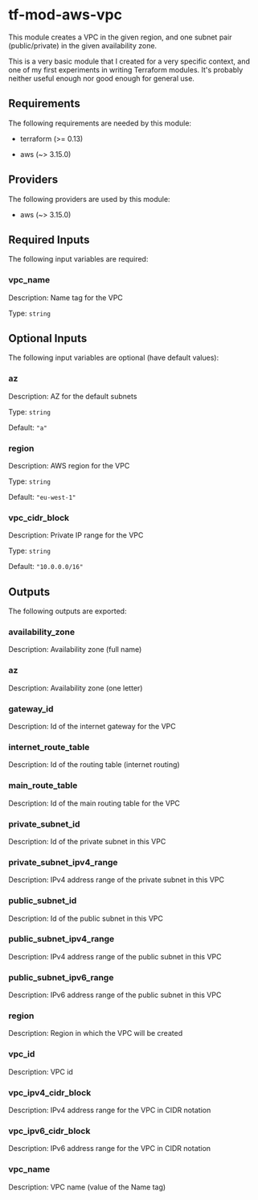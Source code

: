 # tf-mod-aws-vpc

This module creates a VPC in the given region, and one subnet pair (public/private) in the given availability zone.

This is a very basic module that I created for a very specific context, and one of my first experiments in writing Terraform modules. It's probably neither useful enough nor good enough for general use.

## Requirements

The following requirements are needed by this module:

- terraform (>= 0.13)

- aws (~> 3.15.0)

## Providers

The following providers are used by this module:

- aws (~> 3.15.0)

## Required Inputs

The following input variables are required:

### vpc\_name

Description: Name tag for the VPC

Type: `string`

## Optional Inputs

The following input variables are optional (have default values):

### az

Description: AZ for the default subnets

Type: `string`

Default: `"a"`

### region

Description: AWS region for the VPC

Type: `string`

Default: `"eu-west-1"`

### vpc\_cidr\_block

Description: Private IP range for the VPC

Type: `string`

Default: `"10.0.0.0/16"`

## Outputs

The following outputs are exported:

### availability\_zone

Description: Availability zone (full name)

### az

Description: Availability zone (one letter)

### gateway\_id

Description: Id of the internet gateway for the VPC

### internet\_route\_table

Description: Id of the routing table (internet routing)

### main\_route\_table

Description: Id of the main routing table for the VPC

### private\_subnet\_id

Description: Id of the private subnet in this VPC

### private\_subnet\_ipv4\_range

Description: IPv4 address range of the private subnet in this VPC

### public\_subnet\_id

Description: Id of the public subnet in this VPC

### public\_subnet\_ipv4\_range

Description: IPv4 address range of the public subnet in this VPC

### public\_subnet\_ipv6\_range

Description: IPv6 address range of the public subnet in this VPC

### region

Description: Region in which the VPC will be created

### vpc\_id

Description: VPC id

### vpc\_ipv4\_cidr\_block

Description: IPv4 address range for the VPC in CIDR notation

### vpc\_ipv6\_cidr\_block

Description: IPv6 address range for the VPC in CIDR notation

### vpc\_name

Description: VPC name (value of the Name tag)

